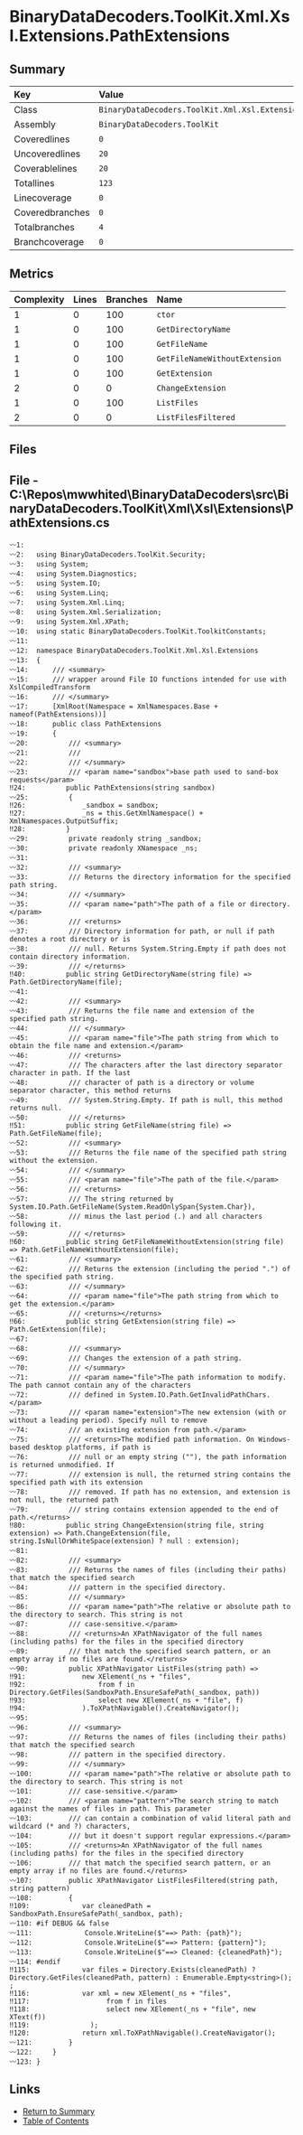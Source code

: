 ﻿# BinaryDataDecoders.ToolKit.Xml.Xsl.Extensions.PathExtensions

## Summary

| Key             | Value                                                          |
| :-------------- | :------------------------------------------------------------- |
| Class           | `BinaryDataDecoders.ToolKit.Xml.Xsl.Extensions.PathExtensions` |
| Assembly        | `BinaryDataDecoders.ToolKit`                                   |
| Coveredlines    | `0`                                                            |
| Uncoveredlines  | `20`                                                           |
| Coverablelines  | `20`                                                           |
| Totallines      | `123`                                                          |
| Linecoverage    | `0`                                                            |
| Coveredbranches | `0`                                                            |
| Totalbranches   | `4`                                                            |
| Branchcoverage  | `0`                                                            |

## Metrics

| Complexity | Lines | Branches | Name                          |
| :--------- | :---- | :------- | :---------------------------- |
| 1          | 0     | 100      | `ctor`                        |
| 1          | 0     | 100      | `GetDirectoryName`            |
| 1          | 0     | 100      | `GetFileName`                 |
| 1          | 0     | 100      | `GetFileNameWithoutExtension` |
| 1          | 0     | 100      | `GetExtension`                |
| 2          | 0     | 0        | `ChangeExtension`             |
| 1          | 0     | 100      | `ListFiles`                   |
| 2          | 0     | 0        | `ListFilesFiltered`           |

## Files

## File - C:\Repos\mwwhited\BinaryDataDecoders\src\BinaryDataDecoders.ToolKit\Xml\Xsl\Extensions\PathExtensions.cs

```CSharp
〰1:   
〰2:   using BinaryDataDecoders.ToolKit.Security;
〰3:   using System;
〰4:   using System.Diagnostics;
〰5:   using System.IO;
〰6:   using System.Linq;
〰7:   using System.Xml.Linq;
〰8:   using System.Xml.Serialization;
〰9:   using System.Xml.XPath;
〰10:  using static BinaryDataDecoders.ToolKit.ToolkitConstants;
〰11:  
〰12:  namespace BinaryDataDecoders.ToolKit.Xml.Xsl.Extensions
〰13:  {
〰14:      /// <summary>
〰15:      /// wrapper around File IO functions intended for use with XslCompiledTransform
〰16:      /// </summary>
〰17:      [XmlRoot(Namespace = XmlNamespaces.Base + nameof(PathExtensions))]
〰18:      public class PathExtensions
〰19:      {
〰20:          /// <summary>
〰21:          ///
〰22:          /// </summary>
〰23:          /// <param name="sandbox">base path used to sand-box requests</param>
‼24:          public PathExtensions(string sandbox)
〰25:          {
‼26:              _sandbox = sandbox;
‼27:              _ns = this.GetXmlNamespace() + XmlNamespaces.OutputSuffix;
‼28:          }
〰29:          private readonly string _sandbox;
〰30:          private readonly XNamespace _ns;
〰31:  
〰32:          /// <summary>
〰33:          /// Returns the directory information for the specified path string.
〰34:          /// </summary>
〰35:          /// <param name="path">The path of a file or directory.</param>
〰36:          /// <returns>
〰37:          /// Directory information for path, or null if path denotes a root directory or is
〰38:          /// null. Returns System.String.Empty if path does not contain directory information.
〰39:          /// </returns>
‼40:          public string GetDirectoryName(string file) => Path.GetDirectoryName(file);
〰41:  
〰42:          /// <summary>
〰43:          /// Returns the file name and extension of the specified path string.
〰44:          /// </summary>
〰45:          /// <param name="file">The path string from which to obtain the file name and extension.</param>
〰46:          /// <returns>
〰47:          /// The characters after the last directory separator character in path. If the last
〰48:          /// character of path is a directory or volume separator character, this method returns
〰49:          /// System.String.Empty. If path is null, this method returns null.
〰50:          /// </returns>
‼51:          public string GetFileName(string file) => Path.GetFileName(file);
〰52:          /// <summary>
〰53:          /// Returns the file name of the specified path string without the extension.
〰54:          /// </summary>
〰55:          /// <param name="file">The path of the file.</param>
〰56:          /// <returns>
〰57:          /// The string returned by System.IO.Path.GetFileName(System.ReadOnlySpan{System.Char}),
〰58:          /// minus the last period (.) and all characters following it.
〰59:          /// </returns>
‼60:          public string GetFileNameWithoutExtension(string file) => Path.GetFileNameWithoutExtension(file);
〰61:          /// <summary>
〰62:          /// Returns the extension (including the period ".") of the specified path string.
〰63:          /// </summary>
〰64:          /// <param name="file">The path string from which to get the extension.</param>
〰65:          /// <returns></returns>
‼66:          public string GetExtension(string file) => Path.GetExtension(file);
〰67:  
〰68:          /// <summary>
〰69:          /// Changes the extension of a path string.
〰70:          /// </summary>
〰71:          /// <param name="file">The path information to modify. The path cannot contain any of the characters
〰72:          /// defined in System.IO.Path.GetInvalidPathChars.</param>
〰73:          /// <param name="extension">The new extension (with or without a leading period). Specify null to remove
〰74:          /// an existing extension from path.</param>
〰75:          /// <returns>The modified path information. On Windows-based desktop platforms, if path is
〰76:          /// null or an empty string (""), the path information is returned unmodified. If
〰77:          /// extension is null, the returned string contains the specified path with its extension
〰78:          /// removed. If path has no extension, and extension is not null, the returned path
〰79:          /// string contains extension appended to the end of path.</returns>
‼80:          public string ChangeExtension(string file, string extension) => Path.ChangeExtension(file, string.IsNullOrWhiteSpace(extension) ? null : extension);
〰81:  
〰82:          /// <summary>
〰83:          /// Returns the names of files (including their paths) that match the specified search
〰84:          /// pattern in the specified directory.
〰85:          /// </summary>
〰86:          /// <param name="path">The relative or absolute path to the directory to search. This string is not
〰87:          /// case-sensitive.</param>
〰88:          /// <returns>An XPathNavigator of the full names (including paths) for the files in the specified directory
〰89:          /// that match the specified search pattern, or an empty array if no files are found.</returns>
〰90:          public XPathNavigator ListFiles(string path) =>
‼91:              new XElement(_ns + "files",
‼92:                  from f in Directory.GetFiles(SandboxPath.EnsureSafePath(_sandbox, path))
‼93:                  select new XElement(_ns + "file", f)
‼94:              ).ToXPathNavigable().CreateNavigator();
〰95:  
〰96:          /// <summary>
〰97:          /// Returns the names of files (including their paths) that match the specified search
〰98:          /// pattern in the specified directory.
〰99:          /// </summary>
〰100:         /// <param name="path">The relative or absolute path to the directory to search. This string is not
〰101:         /// case-sensitive.</param>
〰102:         /// <param name="pattern">The search string to match against the names of files in path. This parameter
〰103:         /// can contain a combination of valid literal path and wildcard (* and ?) characters,
〰104:         /// but it doesn't support regular expressions.</param>
〰105:         /// <returns>An XPathNavigator of the full names (including paths) for the files in the specified directory
〰106:         /// that match the specified search pattern, or an empty array if no files are found.</returns>
〰107:         public XPathNavigator ListFilesFiltered(string path, string pattern)
〰108:         {
‼109:             var cleanedPath = SandboxPath.EnsureSafePath(_sandbox, path);
〰110: #if DEBUG && false
〰111:             Console.WriteLine($"==> Path: {path}");
〰112:             Console.WriteLine($"==> Pattern: {pattern}");
〰113:             Console.WriteLine($"==> Cleaned: {cleanedPath}");
〰114: #endif
‼115:             var files = Directory.Exists(cleanedPath) ? Directory.GetFiles(cleanedPath, pattern) : Enumerable.Empty<string>(); ;
‼116:             var xml = new XElement(_ns + "files",
‼117:                   from f in files
‼118:                   select new XElement(_ns + "file", new XText(f))
‼119:               );
‼120:             return xml.ToXPathNavigable().CreateNavigator();
〰121:         }
〰122:     }
〰123: }
```

## Links

* [Return to Summary](Summary.md)
* [Table of Contents](../TOC.md)

